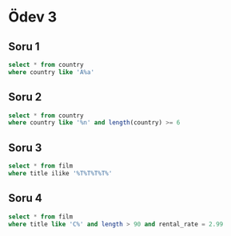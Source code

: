 # Ödev 3

## Soru 1

```sql
select * from country
where country like 'A%a'
```

## Soru 2

```sql
select * from country 
where country like '%n' and length(country) >= 6
```

## Soru 3

```sql
select * from film
where title ilike '%T%T%T%T%'
```

## Soru 4

```sql
select * from film
where title like 'C%' and length > 90 and rental_rate = 2.99
```
